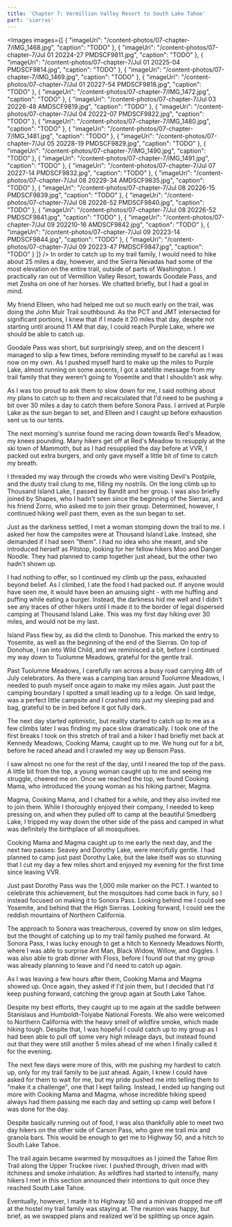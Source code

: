 ```yaml
---
title: 'Chapter 7: Vermillion Valley Resort to South Lake Tahoe'
part: 'sierras'
---
```


<script lang="ts">
import Images from '$lib/components/Images.svelte';
</script>

<Images images={[
{
"imageUri": "/content-photos/07-chapter-7/IMG_1468.jpg",
"caption": "TODO"
},
{
"imageUri": "/content-photos/07-chapter-7/Jul 01 20224-27 PMDSCF9811.jpg",
"caption": "TODO"
},
{
"imageUri": "/content-photos/07-chapter-7/Jul 01 20225-04 PMDSCF9814.jpg",
"caption": "TODO"
},
{
"imageUri": "/content-photos/07-chapter-7/IMG_1469.jpg",
"caption": "TODO"
},
{
"imageUri": "/content-photos/07-chapter-7/Jul 01 20227-54 PMDSCF9818.jpg",
"caption": "TODO"
},
{
"imageUri": "/content-photos/07-chapter-7/IMG_1472.jpg",
"caption": "TODO"
},
{
"imageUri": "/content-photos/07-chapter-7/Jul 03 20226-48 AMDSCF9819.jpg",
"caption": "TODO"
},
{
"imageUri": "/content-photos/07-chapter-7/Jul 04 20222-07 PMDSCF9822.jpg",
"caption": "TODO"
},
{
"imageUri": "/content-photos/07-chapter-7/IMG_1480.jpg",
"caption": "TODO"
},
{
"imageUri": "/content-photos/07-chapter-7/IMG_1481.jpg",
"caption": "TODO"
},
{
"imageUri": "/content-photos/07-chapter-7/Jul 05 20228-19 PMDSCF9829.jpg",
"caption": "TODO"
},
{
"imageUri": "/content-photos/07-chapter-7/IMG_1490.jpg",
"caption": "TODO"
},
{
"imageUri": "/content-photos/07-chapter-7/IMG_1491.jpg",
"caption": "TODO"
},
{
"imageUri": "/content-photos/07-chapter-7/Jul 07 20227-14 PMDSCF9832.jpg",
"caption": "TODO"
},
{
"imageUri": "/content-photos/07-chapter-7/Jul 08 20229-34 AMDSCF9835.jpg",
"caption": "TODO"
},
{
"imageUri": "/content-photos/07-chapter-7/Jul 08 20226-15 PMDSCF9839.jpg",
"caption": "TODO"
},
{
"imageUri": "/content-photos/07-chapter-7/Jul 08 20226-52 PMDSCF9840.jpg",
"caption": "TODO"
},
{
"imageUri": "/content-photos/07-chapter-7/Jul 08 20226-52 PMDSCF9841.jpg",
"caption": "TODO"
},
{
"imageUri": "/content-photos/07-chapter-7/Jul 09 202210-16 AMDSCF9842.jpg",
"caption": "TODO"
},
{
"imageUri": "/content-photos/07-chapter-7/Jul 09 20223-14 PMDSCF9844.jpg",
"caption": "TODO"
},
{
"imageUri": "/content-photos/07-chapter-7/Jul 09 20223-47 PMDSCF9847.jpg",
"caption": "TODO"
}
]} />
In order to catch up to my trail family, I would need to hike about 25 miles a day, however, and the Sierra Nevadas had
some of the most elevation on the entire trail, outside of parts of Washington. I practically ran out of Vermillion
Valley Resort, towards Goodale Pass, and met Zosha on one of her horses. We chatted briefly, but I had a goal in mind.

My friend Elleen, who had helped me out so much early on the trail, was doing the John Muir Trail southbound. As the PCT
and JMT intersected for significant portions, I knew that if I made it 20 miles that day, despite not starting until
around 11 AM that day, I could reach Purple Lake, where we should be able to catch up.

Goodale Pass was short, but surprisingly steep, and on the descent I managed to slip a few times, before reminding
myself to be careful as I was now on my own. As I pushed myself hard to make up the miles to Purple Lake, almost running
on some ascents, I got a satellite message from my trail family that they weren't going to Yosemite and that I shouldn't
ask why.

As I was too proud to ask them to slow down for me, I said nothing about my plans to catch up to them and recalculated
that I'd need to be pushing a bit over 30 miles a day to catch them before Sonora Pass. I arrived at Purple Lake as the
sun began to set, and Elleen and I caught up before exhaustion sent us to our tents.

The next morning's sunrise found me racing down towards Red's Meadow, my knees pounding. Many hikers get off at Red's
Meadow to resupply at the ski town of Mammoth, but as I had resupplied the day before at VVR, I packed out extra
burgers, and only gave myself a little bit of time to catch my breath.

I threaded my way through the crowds who were visiting Devil's Postpile, and the dusty trail clung to me, filling my
nostrils. On the long climb up to Thousand Island Lake, I passed by Bandit and her group. I was also briefly joined by
Shapes, who I hadn't seen since the beginning of the Sierras, and his friend Zorro, who asked me to join their group.
Determined, however, I continued hiking well past them, even as the sun began to set.

Just as the darkness settled, I met a woman stomping down the trail to me. I asked her how the campsites were at
Thousand Island Lake. Instead, she demanded if I had seen "them". I had no idea who she meant, and she introduced
herself as Pitstop, looking for her fellow hikers Moo and Danger Noodle. They had planned to camp together just ahead,
but the other two hadn't shown up.

I had nothing to offer, so I continued my climb up the pass, exhausted beyond belief. As I climbed, I ate the food I had
packed out. If anyone would have seen me, it would have been an amusing sight - with me huffing and puffing while eating
a burger. Instead, the darkness hid me well and I didn't see any traces of other hikers until I made it to the border of
legal dispersed camping at Thousand Island Lake. This was my first day hiking over 30 miles, and would not be my last.

Island Pass flew by, as did the climb to Donohue. This marked the entry to Yosemite, as well as the beginning of the end
of the Sierras. On top of Donohue, I ran into Wild Child, and we reminisced a bit, before I continued my way down to
Tuolumne Meadows, grateful for the gentle trail.

Past Tuolumne Meadows, I carefully ran across a busy road carrying 4th of July celebrators. As there was a camping ban
around Tuolumne Meadows, I needed to push myself once again to make my miles again. Just past the camping boundary I
spotted a small leading up to a ledge. On said ledge, was a perfect little campsite and I crashed into just my sleeping
pad and bag, grateful to be in bed before it got fully dark.

The next day started optimistic, but reality started to catch up to me as a few climbs later I was finding my pace slow
dramatically. I took one of the first breaks I took on this stretch of trail and a hiker I had briefly met back at
Kennedy Meadows, Cooking Mama, caught up to me. We hung out for a bit, before he raced ahead and I crawled my way up
Benson Pass.

I saw almost no one for the rest of the day, until I neared the top of the pass. A little bit from the top, a young
woman caught up to me and seeing me struggle, cheered me on. Once we reached the top, we found Cooking Mama, who
introduced the young woman as his hiking partner, Magma.

Magma, Cooking Mama, and I chatted for a while, and they also invited me to join them. While I thoroughly enjoyed their
company, I needed to keep pressing on, and when they pulled off to camp at the beautiful Smedberg Lake, I tripped my way
down the other side of the pass and camped in what was definitely the birthplace of all mosquitoes.

Cooking Mama and Magma caught up to me early the next day, and the next two passes: Seavey and Dorothy Lake, were
mercifully gentle. I had planned to camp just past Dorothy Lake, but the lake itself was so stunning that I cut my day a
few miles short and enjoyed my evening for the first time since leaving VVR.

Just past Dorothy Pass was the 1,000 mile marker on the PCT. I wanted to celebrate this achievement, but the mosquitoes
had come back in fury, so I instead focused on making it to Sonora Pass. Looking behind me I could see Yosemite, and
behind that the High Sierras. Looking forward, I could see the reddish mountains of Northern California.

The approach to Sonora was treacherous, covered by snow on slim ledges, but the thought of catching up to my trail
family pushed me forward. At Sonora Pass, I was lucky enough to get a hitch to Kennedy Meadows North, where I was able
to surprise Ant Man, Black Widow, Willow, and Giggles. I was also able to grab dinner with Floss, before I found out
that my group was already planning to leave and I'd need to catch up again.

As I was leaving a few hours after them, Cooking Mama and Magma showed up. Once again, they asked if I'd join them, but
I decided that I'd keep pushing forward, catching the group again at South Lake Tahoe.

Despite my best efforts, they caught up to me again at the saddle between Stanislaus and Humboldt-Toiyabe National
Forests. We also were welcomed to Northern California with the heavy smell of wildfire smoke, which made hiking tough.
Despite that, I was hopeful I could catch up to my group as I had been able to pull off some very high mileage days, but
instead found out that they were still another 5 miles ahead of me when I finally called it for the evening.

The next few days were more of this, with me pushing my hardest to catch up, only for my trail family to be just ahead.
Again, I knew I could have asked for them to wait for me, but my pride pushed me into telling them to "make it a
challenge", one that I kept failing. Instead, I ended up hanging out more with Cooking Mama and Magma, whose incredible
hiking speed always had them passing me each day and setting up camp well before I was done for the day.

Despite basically running out of food, I was also thankfully able to meet two day hikers on the other side of Carson
Pass, who gave me trail mix and granola bars. This would be enough to get me to Highway 50, and a hitch to South Lake
Tahoe.

The trail again became swarmed by mosquitoes as I joined the Tahoe Rim Trail along the Upper Truckee river. I pushed
through, driven mad with itchiness and smoke inhalation. As wildfires had started to intensify, many hikers I met in
this section announced their intentions to quit once they reached South Lake Tahoe.

Eventually, however, I made it to Highway 50 and a minivan dropped me off at the hostel my trail family was staying at.
The reunion was happy, but brief, as we swapped plans and realized we'd be splitting up once again.
